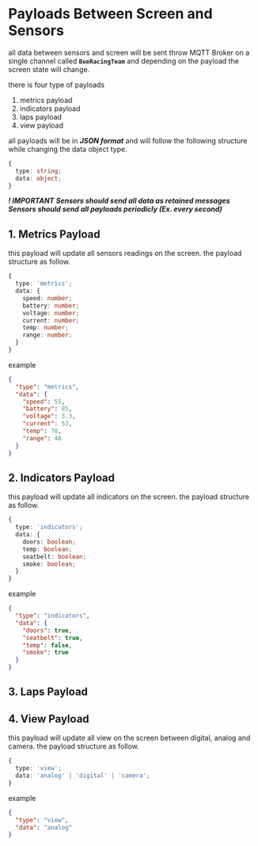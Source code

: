 # Payloads Between Screen and Sensors

all data between sensors and screen will be sent throw MQTT Broker on a single channel called **`BueRacingTeam`** and depending on the payload the screen state will change.

there is four type of payloads

1. metrics payload
2. indicators payload
3. laps payload
4. view payload

all payloads will be in **_JSON format_** and will follow the following structure while changing the data object type.

```typescript
{
  type: string;
  data: object;
}
```

**_! IMPORTANT_**
**_Sensors should send all data as retained messages_**
**_Sensors should send all payloads periodicly (Ex. every second)_**

## 1. Metrics Payload

this payload will update all sensors readings on the screen. the payload structure as follow.

```typescript
{
  type: 'metrics';
  data: {
    speed: number;
    battery: number;
    voltage: number;
    current: number;
    temp: number;
    range: number;
  }
}
```

example

```JSON
{
  "type": "metrics",
  "data": {
    "speed": 55,
    "battery": 85,
    "voltage": 3.3,
    "current": 53,
    "temp": 70,
    "range": 40
  }
}
```

## 2. Indicators Payload

this payload will update all indicators on the screen. the payload structure as follow.

```typescript
{
  type: 'indicators';
  data: {
    doors: boolean;
    temp: boolean;
    seatbelt: boolean;
    smoke: boolean;
  }
}
```

example

```JSON
{
  "type": "indicators",
  "data": {
    "doors": true,
    "seatbelt": true,
    "temp": false,
    "smoke": true
  }
}
```

## 3. Laps Payload

## 4. View Payload

this payload will update all view on the screen between digital, analog and camera. the payload structure as follow.

```typescript
{
  type: 'view';
  data: 'analog' | 'digital' | 'camera';
}
```

example

```JSON
{
  "type": "view",
  "data": "analog"
}
```

